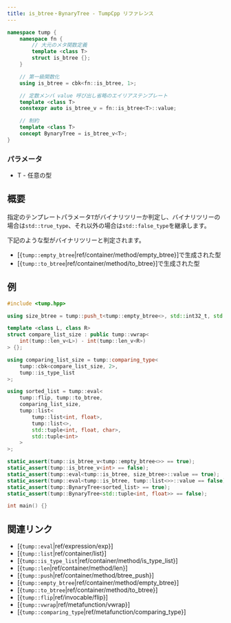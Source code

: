 ```yaml
---
title: is_btree・BynaryTree - TumpCpp リファレンス
---
```


```cpp
namespace tump {
    namespace fn {
        // 大元のメタ関数定義
        template <class T>
        struct is_btree {};
    }

    // 第一級関数化
    using is_btree = cbk<fn::is_btree, 1>;

    // 定数メンバ value 呼び出し省略のエイリアステンプレート
    template <class T>
    constexpr auto is_btree_v = fn::is_btree<T>::value;

    // 制約
    template <class T>
    concept BynaryTree = is_btree_v<T>;
}
```

### パラメータ

- T - 任意の型

## 概要

指定のテンプレートパラメータ`T`がバイナリツリーか判定し、バイナリツリーの場合は`std::true_type`、それ以外の場合は`std::false_type`を継承します。

下記のような型がバイナリツリーと判定されます。

- [{`tump::empty_btree`|ref/container/method/empty_btree}]で生成された型
- [{`tump::to_btree`|ref/container/method/to_btree}]で生成された型

## 例

```cpp
#include <tump.hpp>

using size_btree = tump::push_t<tump::empty_btree<>, std::int32_t, std::uint8_t, std::int64_t>;

template <class L, class R>
struct compare_list_size : public tump::vwrap<
    int(tump::len_v<L>) - int(tump::len_v<R>)
> {};

using comparing_list_size = tump::comparing_type<
    tump::cbk<compare_list_size, 2>,
    tump::is_type_list
>;

using sorted_list = tump::eval<
    tump::flip, tump::to_btree,
    comparing_list_size,
    tump::list<
        tump::list<int, float>,
        tump::list<>,
        std::tuple<int, float, char>,
        std::tuple<int>
    >
>;

static_assert(tump::is_btree_v<tump::empty_btree<>> == true);
static_assert(tump::is_btree_v<int> == false);
static_assert(tump::eval<tump::is_btree, size_btree>::value == true);
static_assert(tump::eval<tump::is_btree, tump::list<>>::value == false);
static_assert(tump::BynaryTree<sorted_list> == true);
static_assert(tump::BynaryTree<std::tuple<int, float>> == false);

int main() {}
```

## 関連リンク

- [{`tump::eval`|ref/expression/exp}]
- [{`tump::list`|ref/container/list}]
- [{`tump::is_type_list`|ref/container/method/is_type_list}]
- [{`tump::len`|ref/container/method/len}]
- [{`tump::push`|ref/container/method/btree_push}]
- [{`tump::empty_btree`|ref/container/method/empty_btree}]
- [{`tump::to_btree`|ref/container/method/to_btree}]
- [{`tump::flip`|ref/invocable/flip}]
- [{`tump::vwrap`|ref/metafunction/vwrap}]
- [{`tump::comparing_type`|ref/metafunction/comparing_type}]
